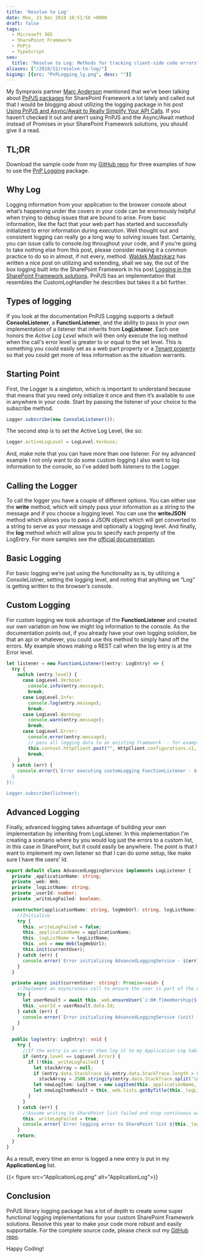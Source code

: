 ```yaml
---
title: 'Resolve to Log'
date: Mon, 31 Dec 2018 18:51:56 +0000
draft: false
tags:
  - Microsoft 365
  - SharePoint Framework
  - PnPjs
  - TypeScript
seo:
  title: "Resolve to Log: Methods for tracking client-side code errors"
aliases: ["/2018/12/resolve-to-log/"]
bigimg: [{src: "PnPLogging_lg.png", desc: ""}]
---
```


My Sympraxis partner [Marc Anderson](https://twitter.com/sympmarc) mentioned that we’ve been talking about [PnPJS packages](https://pnp.github.io/pnpjs/) for SharePoint Framework a lot lately and called out that I would be blogging about utilizing the logging package in his post [Using PnPJS and Async/Await to Really Simplify Your API Calls](https://sympmarc.com/2018/12/12/using-pnpjs-and-async-await-to-really-simplify-your-api-calls/). If you haven’t checked it out and aren’t using PnPJS and the Async/Await method instead of Promises in your SharePoint Framework solutions, you should give it a read.

## TL;DR

Download the sample code from my [GitHub repo](https://github.com/juliemturner/Public-Samples) for three examples of how to use the [PnP Logging](https://pnp.github.io/pnpjs/logging/) package.

## Why Log

Logging information from your application to the browser console about what’s happening under the covers in your code can be enormously helpful when trying to debug issues that are bound to arise. From basic information, like the fact that your web part has started and successfully initialized to error information during execution. Well thought out and consistent logging can really go a long way to solving issues fast. Certainly, you can issue calls to console.log throughout your code, and if you’re going to take nothing else from this post, please consider making it a common practice to do so in almost, if not every, method. [Waldek Mastykarz](https://twitter.com/waldekm) has written a nice post on utilizing and extending, shall we say, the out of the box logging built into the SharePoint Framework in his post [Logging in the SharePoint Framework solutions](https://blog.mastykarz.nl/logging-sharepoint-framework/). PnPJS has an implementation that resembles the CustomLogHandler he describes but takes it a bit further.

## Types of logging

If you look at the documentation PnPJS Logging supports a default **ConsoleListener**, a **FunctionListener**, and the ability to pass in your own implementation of a listener that inherits from **LogListener**. Each one honors the _Active Log Level_ which will then only execute the log method when the call's error level is greater to or equal to the set level. This is something you could easily set as a web part property or a [Tenant property](https://learn.microsoft.com/en-us/sharepoint/dev/spfx/tenant-properties?tabs=sprest) so that you could get more of less information as the situation warrants.

## Starting Point

First, the Logger is a singleton, which is important to understand because that means that you need only initialize it once and then it’s available to use in anywhere in your code. Start by passing the listener of your choice to the subscribe method.

```typescript
Logger.subscribe(new ConsoleListener());
```

The second step is to set the Active Log Level, like so:

```typescript
Logger.activeLogLevel = LogLevel.Verbose;
```

And, make note that you can have more than one listener. For my advanced example I not only want to do some custom logging I also want to log information to the console, so I’ve added both listeners to the Logger.

## Calling the Logger

To call the logger you have a couple of different options. You can either use the **write** method, which will simply pass your information as a string to the message and if you choose a logging level. You can use the **writeJSON** method which allows you to pass a JSON object which will get converted to a string to serve as your message and optionally a logging level. And finally, the **log** method which will allow you to specify each property of the LogEntry. For more samples see the [official documentation](https://pnp.github.io/pnpjs/logging/).

## Basic Logging

For basic logging we’re just using the functionality as is, by utilizing a ConsoleListner, setting the logging level, and noting that anything we “Log” is getting written to the browser’s console.

## Custom Logging

For custom logging we took advantage of the **FunctionListener** and created our own variation on how we might log information to the console. As the documentation points out, if you already have your own logging solution, be that an api or whatever, you could use this method to simply hand off the errors. My example shows making a REST call when the log entry is at the Error level.

```typescript
let listener = new FunctionListener((entry: LogEntry) => {
  try {
    switch (entry.level) {
      case LogLevel.Verbose:
        console.info(entry.message);
        break;
      case LogLevel.Info:
        console.log(entry.message);
        break;
      case LogLevel.Warning:
        console.warn(entry.message);
        break;
      case LogLevel.Error:
        console.error(entry.message);
        // pass all logging data to an existing framework -- for example a REST endpoint 
        this.context.httpClient.post("", HttpClient.configurations.v1, { headers: { Accept: "application/json" }, body: JSON.stringify(entry) });
        break;
    }
  } catch (err) {
    console.error(\`Error executing customLogging FunctionListener - ${err}\`);
  }
});

Logger.subscribe(listener); 
```

## Advanced Logging

Finally, advanced logging takes advantage of building your own implementation by inheriting from LogListener. In this implementation I'm creating a scenario where by you would log just the errors to a custom list, in this case in SharePoint, but it could easily be anywhere. The point is that I want to implement my own listener so that I can do some setup, like make sure I have the users’ Id.

```typescript
export default class AdvancedLoggingService implements LogListener {
  private _applicationName: string;
  private _web: Web;
  private _logListName: string;
  private _userId: number;
  private _writeLogFailed: boolean;

  constructor(applicationName: string, logWebUrl: string, logListName: string, currentUser: string) {
    //Initialize
    try {
      this._writeLogFailed = false;
      this._applicationName = applicationName;
      this._logListName = logListName;
      this._web = new Web(logWebUrl);
      this.init(currentUser);
    } catch (err) {
      console.error(`Error initializing AdvancedLoggingService - ${err}`);
    }
  }

  private async init(currentUser: string): Promise<void> {
    //Implement an asyncronous call to ensure the user is part of the web where the ApplicationLog list is and get their user id.
    try {
      let userResult = await this._web.ensureUser(`i:0#.f|membership|${currentUser}`);
      this._userId = userResult.data.Id;
    } catch (err) {
      console.error(`Error initializing AdvancedLoggingService (init) - ${err}`);
    }
  }

  public log(entry: LogEntry): void {
    try {
      //If the entry is an error then log it to my Application Log table.  All other logging is handled by the console listener
      if (entry.level == LogLevel.Error) {
        if (!this._writeLogFailed) {
          let stackArray = null;
          if (entry.data.StackTrace && entry.data.StackTrace.length > 0)
            stackArray = JSON.stringify(entry.data.StackTrace.split('\n').map((line) => { return line.trim(); }));
          let newLogItem: LogItem = new LogItem(this._applicationName, entry.data.FileName, entry.data.MethodName, new Date(), this._userId, entry.message, stackArray);
          let newLogItemResult = this._web.lists.getByTitle(this._logListName).items.add(newLogItem);
        }
      }
    } catch (err) {
      //Assume writing to SharePoint list failed and stop continuous writing
      this._writeLogFailed = true;
      console.error(`Error logging error to SharePoint list ${this._logListName} - ${err}`);
    }
    return;
  }
}
```

As a result, every time an error is logged a new entry is put in my **ApplicationLog** list.

{{< figure src="ApplicationLog.png" alt="ApplicationLog">}}

## Conclusion

PnPJS library logging package has a lot of depth to create some super functional logging implementations for your custom SharePoint Framework solutions. Resolve this year to make your code more robust and easily supportable. For the complete source code, please check out my [GitHub repo](https://github.com/juliemturner/Public-Samples).

Happy Coding!
